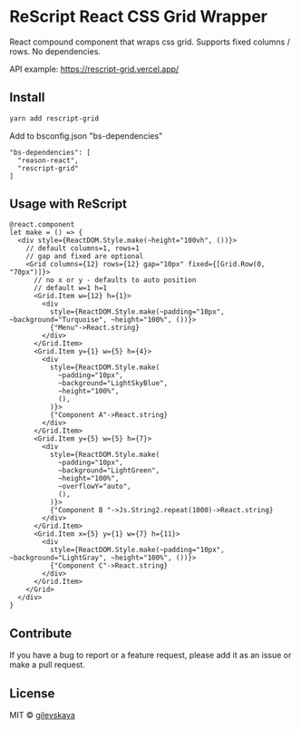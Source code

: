 # ReScript React CSS Grid Wrapper

React compound component that wraps css grid.
Supports fixed columns / rows.
No dependencies.

API example: https://rescript-grid.vercel.app/

## Install

```bash
yarn add rescript-grid
```

Add to bsconfig.json "bs-dependencies"

```
"bs-dependencies": [
  "reason-react",
  "rescript-grid"
]
```

## Usage with ReScript

```re
@react.component
let make = () => {
  <div style={ReactDOM.Style.make(~height="100vh", ())}>
    // default columns=1, rows=1
    // gap and fixed are optional
    <Grid columns={12} rows={12} gap="10px" fixed={[Grid.Row(0, "70px")]}>
      // no x or y - defaults to auto position
      // default w=1 h=1
      <Grid.Item w={12} h={1}>
        <div
          style={ReactDOM.Style.make(~padding="10px", ~background="Turquoise", ~height="100%", ())}>
          {"Menu"->React.string}
        </div>
      </Grid.Item>
      <Grid.Item y={1} w={5} h={4}>
        <div
          style={ReactDOM.Style.make(
            ~padding="10px",
            ~background="LightSkyBlue",
            ~height="100%",
            (),
          )}>
          {"Component A"->React.string}
        </div>
      </Grid.Item>
      <Grid.Item y={5} w={5} h={7}>
        <div
          style={ReactDOM.Style.make(
            ~padding="10px",
            ~background="LightGreen",
            ~height="100%",
            ~overflowY="auto",
            (),
          )}>
          {"Component B "->Js.String2.repeat(1000)->React.string}
        </div>
      </Grid.Item>
      <Grid.Item x={5} y={1} w={7} h={11}>
        <div
          style={ReactDOM.Style.make(~padding="10px", ~background="LightGray", ~height="100%", ())}>
          {"Component C"->React.string}
        </div>
      </Grid.Item>
    </Grid>
  </div>
}
```

## Contribute

If you have a bug to report or a feature request, please add it as an issue or make a pull request.

## License

MIT © [gilevskaya](https://github.com/gilevskaya/rescript-grid)
